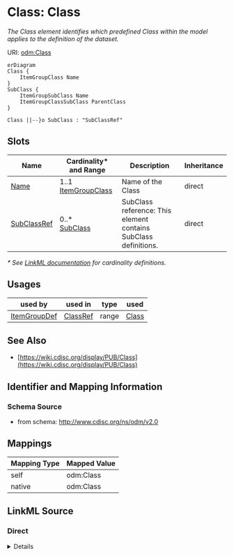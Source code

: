 # Class: Class

_The Class element identifies which predefined Class within the model applies to the definition of the dataset._




URI: [odm:Class](http://www.cdisc.org/ns/odm/v2.0/Class)


```mermaid
erDiagram
Class {
    ItemGroupClass Name  
}
SubClass {
    ItemGroupSubClass Name  
    ItemGroupClassSubClass ParentClass  
}

Class ||--}o SubClass : "SubClassRef"

```



<!-- no inheritance hierarchy -->


## Slots

| Name | Cardinality* and Range | Description | Inheritance |
| ---  | --- | --- | --- |
| [Name](Name.md) | 1..1 <br/> [ItemGroupClass](ItemGroupClass.md) | Name of the Class | direct |
| [SubClassRef](SubClassRef.md) | 0..* <br/> [SubClass](SubClass.md) | SubClass reference: This element contains SubClass definitions. | direct |

_* See [LinkML documentation](https://linkml.io/linkml/schemas/slots.html#slot-cardinality) for cardinality definitions._




## Usages

| used by | used in | type | used |
| ---  | --- | --- | --- |
| [ItemGroupDef](ItemGroupDef.md) | [ClassRef](ClassRef.md) | range | [Class](Class.md) |






## See Also

* [https://wiki.cdisc.org/display/PUB/Class](https://wiki.cdisc.org/display/PUB/Class)

## Identifier and Mapping Information







### Schema Source


* from schema: http://www.cdisc.org/ns/odm/v2.0





## Mappings

| Mapping Type | Mapped Value |
| ---  | ---  |
| self | odm:Class |
| native | odm:Class |





## LinkML Source

<!-- TODO: investigate https://stackoverflow.com/questions/37606292/how-to-create-tabbed-code-blocks-in-mkdocs-or-sphinx -->

### Direct

<details>
```yaml
name: Class
description: The Class element identifies which predefined Class within the model
  applies to the definition of the dataset.
from_schema: http://www.cdisc.org/ns/odm/v2.0
see_also:
- https://wiki.cdisc.org/display/PUB/Class
rank: 1000
slots:
- Name
- SubClassRef
slot_usage:
  Name:
    name: Name
    description: Name of the Class
    comments:
    - 'Conditional Required when ODM/@Context="Submission

      range: text

      Text must follow CDISC Controlled Terminology for General Observation Class.
      For analysis datasets, if the ItemGroupDef IsNonStandard attribute is used,
      the Class should not be provided.'
    domain_of:
    - Alias
    - MetaDataVersion
    - Standard
    - StudyEventGroupDef
    - StudyEventDef
    - ItemGroupDef
    - Class
    - SubClass
    - SourceItem
    - Resource
    - ItemDef
    - CodeList
    - MethodDef
    - Parameter
    - ReturnValue
    - ConditionDef
    - StudyObjective
    - StudyEndPoint
    - StudyTargetPopulation
    - StudyEstimand
    - Arm
    - Epoch
    - StudyTiming
    - TransitionTimingConstraint
    - AbsoluteTimingConstraint
    - RelativeTimingConstraint
    - DurationTimingConstraint
    - WorkflowDef
    - Transition
    - Branching
    - Criterion
    - Organization
    - Location
    - Query
    range: ItemGroupClass
    required: true
  SubClassRef:
    name: SubClassRef
    multivalued: true
    domain_of:
    - Class
    range: SubClass
    inlined: true
    inlined_as_list: true
class_uri: odm:Class

```
</details>

### Induced

<details>
```yaml
name: Class
description: The Class element identifies which predefined Class within the model
  applies to the definition of the dataset.
from_schema: http://www.cdisc.org/ns/odm/v2.0
see_also:
- https://wiki.cdisc.org/display/PUB/Class
rank: 1000
slot_usage:
  Name:
    name: Name
    description: Name of the Class
    comments:
    - 'Conditional Required when ODM/@Context="Submission

      range: text

      Text must follow CDISC Controlled Terminology for General Observation Class.
      For analysis datasets, if the ItemGroupDef IsNonStandard attribute is used,
      the Class should not be provided.'
    domain_of:
    - Alias
    - MetaDataVersion
    - Standard
    - StudyEventGroupDef
    - StudyEventDef
    - ItemGroupDef
    - Class
    - SubClass
    - SourceItem
    - Resource
    - ItemDef
    - CodeList
    - MethodDef
    - Parameter
    - ReturnValue
    - ConditionDef
    - StudyObjective
    - StudyEndPoint
    - StudyTargetPopulation
    - StudyEstimand
    - Arm
    - Epoch
    - StudyTiming
    - TransitionTimingConstraint
    - AbsoluteTimingConstraint
    - RelativeTimingConstraint
    - DurationTimingConstraint
    - WorkflowDef
    - Transition
    - Branching
    - Criterion
    - Organization
    - Location
    - Query
    range: ItemGroupClass
    required: true
  SubClassRef:
    name: SubClassRef
    multivalued: true
    domain_of:
    - Class
    range: SubClass
    inlined: true
    inlined_as_list: true
attributes:
  Name:
    name: Name
    description: Name of the Class
    comments:
    - 'Conditional Required when ODM/@Context="Submission

      range: text

      Text must follow CDISC Controlled Terminology for General Observation Class.
      For analysis datasets, if the ItemGroupDef IsNonStandard attribute is used,
      the Class should not be provided.'
    from_schema: http://www.cdisc.org/ns/odm/v2.0
    rank: 1000
    alias: Name
    owner: Class
    domain_of:
    - Alias
    - MetaDataVersion
    - Standard
    - StudyEventGroupDef
    - StudyEventDef
    - ItemGroupDef
    - Class
    - SubClass
    - SourceItem
    - Resource
    - ItemDef
    - CodeList
    - MethodDef
    - Parameter
    - ReturnValue
    - ConditionDef
    - StudyObjective
    - StudyEndPoint
    - StudyTargetPopulation
    - StudyEstimand
    - Arm
    - Epoch
    - StudyTiming
    - TransitionTimingConstraint
    - AbsoluteTimingConstraint
    - RelativeTimingConstraint
    - DurationTimingConstraint
    - WorkflowDef
    - Transition
    - Branching
    - Criterion
    - Organization
    - Location
    - Query
    range: ItemGroupClass
    required: true
  SubClassRef:
    name: SubClassRef
    description: 'SubClass reference: This element contains SubClass definitions.'
    from_schema: http://www.cdisc.org/ns/odm/v2.0
    rank: 1000
    multivalued: true
    identifier: false
    alias: SubClassRef
    owner: Class
    domain_of:
    - Class
    range: SubClass
    inlined: true
    inlined_as_list: true
class_uri: odm:Class

```
</details>